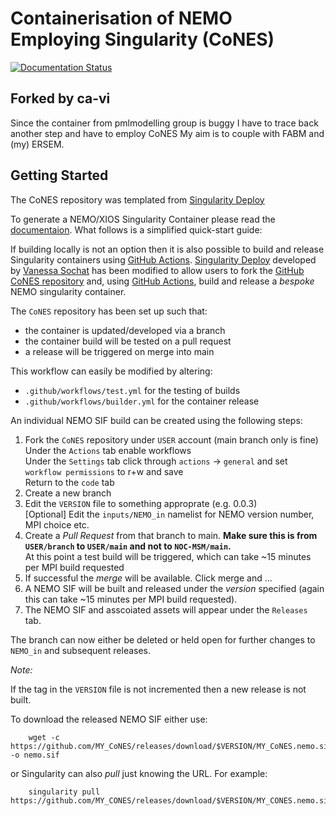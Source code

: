 # Containerisation of NEMO Employing Singularity (CoNES)
[![Documentation Status](https://readthedocs.org/projects/cones/badge/?version=latest)](https://cones.readthedocs.io/en/latest/?badge=latest)

## Forked by ca-vi
Since the container from pmlmodelling group is buggy I have to trace back another step and have to employ CoNES
My aim is to couple with FABM and (my) ERSEM.

## Getting Started
The CoNES repository was templated from [Singularity Deploy](https://github.com/singularityhub/singularity-deploy)

To generate a NEMO/XIOS Singularity Container please read the [documentaion](https://cones.readthedocs.io/en/latest/?badge=latest). What follows is a simplified quick-start guide:

If building locally is not an option then it is also possible to build and 
release Singularity containers using [GitHub Actions](https://github.com/features/actions). 
[Singularity Deploy](https://github.com/singularityhub/singularity-deploy)
developed by [Vanessa Sochat](https://github.com/vsoch) has been modified 
to allow users to fork the [GitHub CoNES repository](https://github.com/NOC-MSM/CoNES)
and, using [GitHub Actions](https://github.com/features/actions), build and 
release a _bespoke_ NEMO singularity container.


The `CoNES` repository has been set up such that:

- the container is updated/developed via a branch
- the container build will be tested on a pull request
- a release will be triggered on merge into main
  
This workflow can easily be modified by altering:
  
- `.github/workflows/test.yml` for the testing of builds
- `.github/workflows/builder.yml` for the container release

An individual NEMO SIF build can be created using the following steps: 

1. Fork the `CoNES` repository under `USER` account (main branch only is fine) \
   Under the `Actions` tab enable workflows \
   Under the `Settings` tab click through `actions` -> `general` and set `workflow permissions` to r+w and save \
   Return to the `code` tab
2. Create a new branch
3. Edit the `VERSION` file to something approprate (e.g. 0.0.3)\
   [Optional] Edit the `inputs/NEMO_in` namelist for NEMO version number, MPI choice etc.
4. Create a _Pull Request_ from that branch to main. **Make sure this is from `USER/branch` to `USER/main` and not to `NOC-MSM/main`.**\
   At this point a test build will be triggered, which can take ~15 minutes per MPI build requested
5. If successful the _merge_ will be available. Click merge and ...
6. A NEMO SIF will be built and released under the _version_ specified (again this can take ~15 minutes per MPI build requested).
7. The NEMO SIF and asscoiated assets will appear under the `Releases` tab. 

The branch can now either be deleted or held open for further changes to `NEMO_in` and subsequent releases.

_Note:_
   
If the tag in the `VERSION` file is not incremented then a new release is not built.

To download the released NEMO SIF either use:

```
    wget -c https://github.com/MY_CoNES/releases/download/$VERSION/MY_CoNES.nemo.sif -o nemo.sif
```

or Singularity can also _pull_ just knowing the URL. For example:

```
    singularity pull https://github.com/MY_CONES/releases/download/$VERSION/MY_CONES.nemo.sif
```
